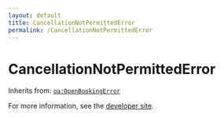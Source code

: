 ```yaml
---
layout: default
title: CancellationNotPermittedError
permalink: /CancellationNotPermittedError
---
```


# CancellationNotPermittedError


Inherits from: [`oa:OpenBookingError`](https://openactive.io/OpenBookingError)

For more information, see the [developer site](https://developer.openactive.io/data-model/types/).